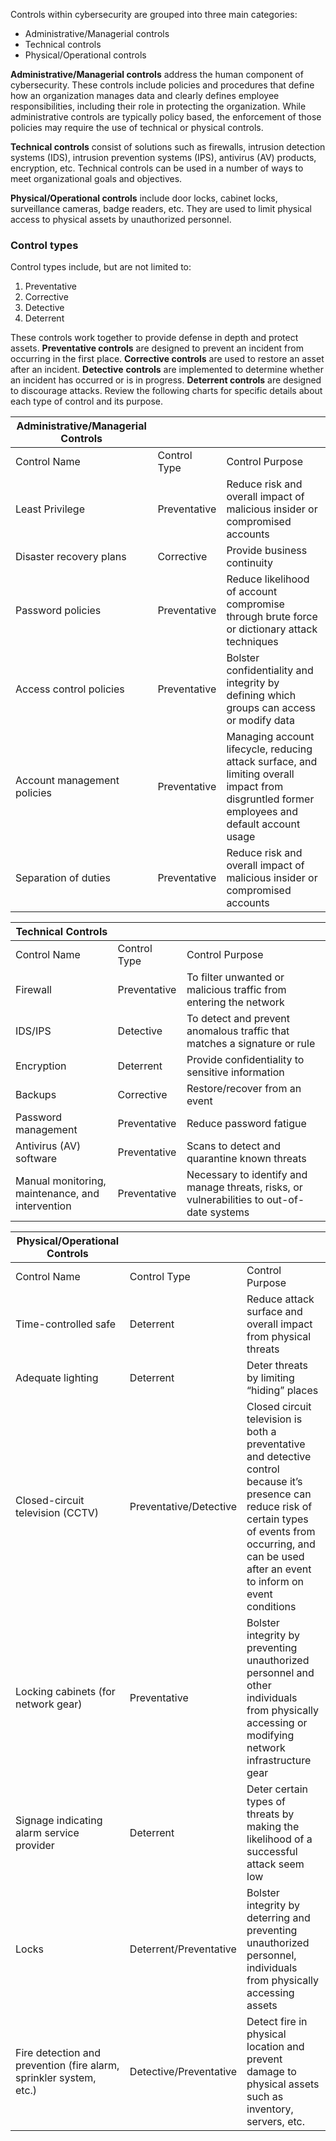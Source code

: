 Controls within cybersecurity are grouped into three main categories:
- Administrative/Managerial controls
- Technical controls 
- Physical/Operational controls

**Administrative/Managerial controls** address the human component of
cybersecurity. These controls include policies and procedures that define how an
organization manages data and clearly defines employee responsibilities, including
their role in protecting the organization. While administrative controls are typically
policy based, the enforcement of those policies may require the use of technical or
physical controls.

**Technical controls** consist of solutions such as firewalls, intrusion detection systems
(IDS), intrusion prevention systems (IPS), antivirus (AV) products, encryption, etc.
Technical controls can be used in a number of ways to meet organizational goals and
objectives.

**Physical/Operational controls** include door locks, cabinet locks, surveillance
cameras, badge readers, etc. They are used to limit physical access to physical assets
by unauthorized personnel.

### Control types

Control types include, but are not limited to:
1. Preventative
2. Corrective
3. Detective
4. Deterrent

These controls work together to provide defense in depth and protect assets.
**Preventative controls** are designed to prevent an incident from occurring in the first
place. **Corrective controls** are used to restore an asset after an incident. **Detective**
**controls** are implemented to determine whether an incident has occurred or is in
progress. **Deterrent controls** are designed to discourage attacks.
Review the following charts for specific details about each type of control and its
purpose.

|Administrative/Managerial Controls|   |   |
|---|---|---|
|Control Name|Control Type|Control Purpose|
|Least Privilege|Preventative|Reduce risk and overall impact of malicious insider or compromised accounts|
|Disaster recovery plans|Corrective|Provide business continuity|
|Password policies|Preventative|Reduce likelihood of account compromise through brute force or dictionary attack techniques|
|Access control policies|Preventative|Bolster confidentiality and integrity by defining which groups can access or modify data|
|Account management policies|Preventative|Managing account lifecycle, reducing attack surface, and limiting overall impact from disgruntled former employees and default account usage|
|Separation of duties|Preventative|Reduce risk and overall impact of malicious insider or compromised accounts|

| Technical Controls                               |              |                                                                                            |
| ------------------------------------------------ | ------------ | ------------------------------------------------------------------------------------------ |
| Control Name                                     | Control Type | Control Purpose                                                                            |
| Firewall                                         | Preventative | To filter unwanted or malicious traffic from entering the network                          |
| IDS/IPS                                          | Detective    | To detect and prevent anomalous traffic that matches a signature or rule                   |
| Encryption                                       | Deterrent    | Provide confidentiality to sensitive information                                           |
| Backups                                          | Corrective   | Restore/recover from an event                                                              |
| Password management                              | Preventative | Reduce password fatigue                                                                    |
| Antivirus (AV) software                          | Preventative | Scans to detect and quarantine known threats                                               |
| Manual monitoring, maintenance, and intervention | Preventative | Necessary to identify and manage threats, risks, or vulnerabilities to out-of-date systems |

| Physical/Operational Controls                                      |                        |                                                                                                                                                                                                                      |
| ------------------------------------------------------------------ | ---------------------- | -------------------------------------------------------------------------------------------------------------------------------------------------------------------------------------------------------------------- |
| Control Name                                                       | Control Type           | Control Purpose                                                                                                                                                                                                      |
| Time-controlled safe                                               | Deterrent              | Reduce attack surface and overall impact from physical threats                                                                                                                                                       |
| Adequate lighting                                                  | Deterrent              | Deter threats by limiting “hiding” places                                                                                                                                                                            |
| Closed-circuit television (CCTV)                                   | Preventative/Detective | Closed circuit television is both a preventative and detective control because it’s presence can reduce risk of certain types of events from occurring, and can be used after an event to inform on event conditions |
| Locking cabinets (for network gear)                                | Preventative           | Bolster integrity by preventing unauthorized personnel and other individuals from physically accessing or modifying network infrastructure gear                                                                      |
| Signage indicating alarm service provider                          | Deterrent              | Deter certain types of threats by making the likelihood of a successful attack seem low                                                                                                                              |
| Locks                                                              | Deterrent/Preventative | Bolster integrity by deterring and preventing unauthorized personnel, individuals from physically accessing assets                                                                                                   |
| Fire detection and prevention (fire alarm, sprinkler system, etc.) | Detective/Preventative | Detect fire in physical location and prevent damage to physical assets such as inventory, servers, etc.                                                                                                              |
